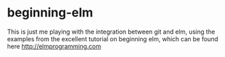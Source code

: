 # beginning-elm
This is just me playing with the integration between git and elm, using the examples from the excellent tutorial
on beginning elm, which can be found here http://elmprogramming.com
